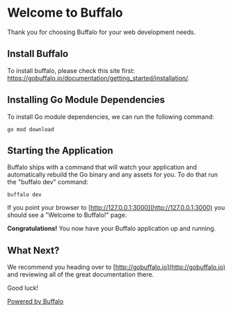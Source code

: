 # Welcome to Buffalo

Thank you for choosing Buffalo for your web development needs.

## Install Buffalo

To install buffalo, please check this site first: https://gobuffalo.io/documentation/getting_started/installation/.

## Installing Go Module Dependencies

To install Go module dependencies, we can run the following command:

```console
go mod download
```

## Starting the Application

Buffalo ships with a command that will watch your application and automatically rebuild the Go binary and any assets for you. To do that run the "buffalo dev" command:

```console
buffalo dev
```

If you point your browser to [http://127.0.0.1:3000](http://127.0.0.1:3000) you should see a "Welcome to Buffalo!" page.

**Congratulations!** You now have your Buffalo application up and running.

## What Next?

We recommend you heading over to [http://gobuffalo.io](http://gobuffalo.io) and reviewing all of the great documentation there.

Good luck!

[Powered by Buffalo](http://gobuffalo.io)
